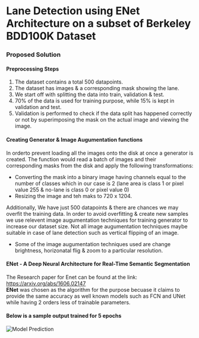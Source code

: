 # Lane Detection using ENet Architecture on a subset of Berkeley BDD100K Dataset

### Proposed Solution  

#### Preprocessing Steps
1. The dataset contains a total 500 datapoints.
2. The dataset has images & a corresponding mask showing the lane.
3. We start off with splitting the data into train, validation & test. 
4. 70% of the data is used for training purpose, while 15% is kept in validation and test.
5. Validation is performed to check if the data split has happened correctly or not by superimposing the mask on the actual image and viewing the image.

#### Creating Generator & Image Augumentation functions
In orderto prevent loading all the images onto the disk at once a generator is created. The function would read a batch of images and their corresponding masks from the disk and apply the following transformations:
- Converting the mask into a binary image having channels equal to the number of classes which in our case is 2 (lane area is class 1 or pixel value 255 & no-lane is class 0 or pixel value 0) 
- Resizing the image and teh maks to 720 x 1204.

Additionally, We have just 500 datapoints & there are chances we may overfit the training data. In order to avoid overfitting & create new samples we use relevent image augumentation techniques for training generator to increase our dataset size. Not all image augumentation techniques maybe suitable in case of lane detection such as vertical flipping of an image.
- Some of the image augumentation techniques used are change brightness, horizonatal flig & zoom to a particular resolution.

#### ENet - A Deep Neural Architecture for Real-Time Semantic Segmentation
The Research paper for Enet can be found at the link: https://arxiv.org/abs/1606.02147  
**ENet** was chosen as the algorithm for the purpose becuase it claims to provide the same accuracy as well known models such as FCN and UNet while having 2 orders less of trainable parameters.

#### Below is a sample output trained for 5 epochs
![Model Prediction](https://github.com/bhattbhavesh91/lane-detection-enet/blob/master/images/sample_output.jpg)
